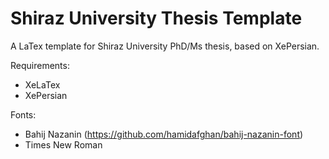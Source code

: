 # Shiraz University Thesis Template
 A LaTex template for Shiraz University PhD/Ms thesis, based on XePersian.
 
 Requirements:
 - XeLaTex
 - XePersian
 
 Fonts:
 - Bahij Nazanin (https://github.com/hamidafghan/bahij-nazanin-font)
 - Times New Roman
